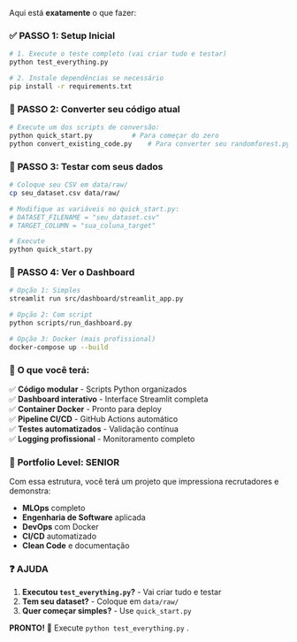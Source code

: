 Aqui está **exatamente** o que fazer:

### ✅ **PASSO 1: Setup Inicial**
```bash
# 1. Execute o teste completo (vai criar tudo e testar)
python test_everything.py

# 2. Instale dependências se necessário
pip install -r requirements.txt
```

### 🔄 **PASSO 2: Converter seu código atual**
```bash
# Execute um dos scripts de conversão:
python quick_start.py          # Para começar do zero
python convert_existing_code.py    # Para converter seu randomforest.py
```

### 🚀 **PASSO 3: Testar com seus dados**
```bash
# Coloque seu CSV em data/raw/
cp seu_dataset.csv data/raw/

# Modifique as variáveis no quick_start.py:
# DATASET_FILENAME = "seu_dataset.csv"
# TARGET_COLUMN = "sua_coluna_target"

# Execute
python quick_start.py
```

### 📱 **PASSO 4: Ver o Dashboard**
```bash
# Opção 1: Simples
streamlit run src/dashboard/streamlit_app.py

# Opção 2: Com script
python scripts/run_dashboard.py

# Opção 3: Docker (mais profissional)
docker-compose up --build
```

### 💎 **O que você terá:**

✅ **Código modular** - Scripts Python organizados  
✅ **Dashboard interativo** - Interface Streamlit completa  
✅ **Container Docker** - Pronto para deploy  
✅ **Pipeline CI/CD** - GitHub Actions automático  
✅ **Testes automatizados** - Validação contínua  
✅ **Logging profissional** - Monitoramento completo  

### 🎊 **Portfolio Level: SENIOR**

Com essa estrutura, você terá um projeto que impressiona recrutadores e demonstra:
- **MLOps** completo
- **Engenharia de Software** aplicada
- **DevOps** com Docker
- **CI/CD** automatizado
- **Clean Code** e documentação

### ❓ **AJUDA**

1. **Executou `test_everything.py`?** - Vai criar tudo e testar
2. **Tem seu dataset?** - Coloque em `data/raw/`
3. **Quer começar simples?** - Use `quick_start.py`

**PRONTO!** 🚀 Execute `python test_everything.py` .
